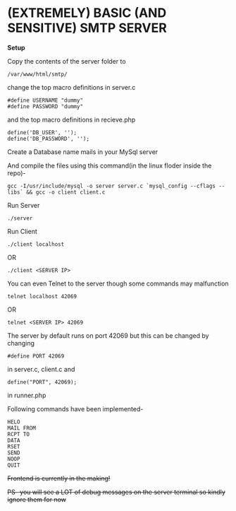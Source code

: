 # (EXTREMELY) BASIC (AND SENSITIVE) SMTP SERVER

**Setup**

Copy the contents of the server folder to
```
/var/www/html/smtp/
```

change the top macro definitions in server.c
```
#define USERNAME "dummy"
#define PASSWORD "dummy"
```
and the top macro definitions in recieve.php
```
define('DB_USER', '');
define('DB_PASSWORD', '');
```

Create a Database name mails in your MySql server

And compile the files using this command(in the linux floder inside the repo)-
```
gcc -I/usr/include/mysql -o server server.c `mysql_config --cflags --libs` && gcc -o client client.c
```

Run Server
```
./server
```

Run Client
```
./client localhost
```
OR
```
./client <SERVER IP>
```

You can even Telnet to the server though some commands may malfunction
```
telnet localhost 42069
```
OR
```
telnet <SERVER IP> 42069
```
The server by default runs on port 42069 but this can be changed by changing 
```
#define PORT 42069
```
in server.c, client.c and 
```
define("PORT", 42069);
```
in runner.php

Following commands have been implemented-
```
HELO
MAIL FROM
RCPT TO
DATA
RSET
SEND
NOOP
QUIT
```

~~Frontend is currently in the making!~~

~~PS- you will see a LOT of debug messages on the server terminal so kindly ignore them for now~~